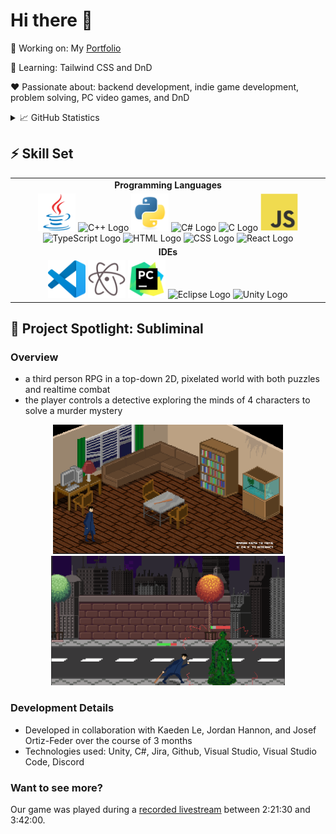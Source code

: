 # Hi there 👋


🔧 Working on: My [Portfolio](https://silver-sword.github.io) 

🌱 Learning: Tailwind CSS and DnD

❤️ Passionate about: backend development, indie game development, problem solving, PC video games, and DnD

<details>
  <summary> 📈 GitHub Statistics </summary>
  <div align="center">
    <!-- I'm hoping that I will improve my github stats to warrant displaying this one as well -->
    <!-- <img src="https://github-readme-stats.vercel.app/api?username=Silver-Sword&hide_border=true&show_icons=true&bg_color=1e1e2e&text_color=cdd6f4&icon_color=cba6f7&title_color=94e2d5" alt="Stats" width=400/> --> 
    <img src="https://github-readme-stats.vercel.app/api/top-langs/?username=Silver-Sword&layout=compact&hide_border=true&hide=html&show_icons=true&bg_color=1e1e2e&text_color=cdd6f4&icon_color=cba6f7&title_color=94e2d5" alt="Silver-Sword Programming Languages Distribution" title="Github Programming Languages" /> 
    <img src="http://github-readme-streak-stats.herokuapp.com?user=Silver-Sword&theme=tokyonight" alt="Streak" width = 400 alt="Silver-Sword's Github Statistics" title="Github Streak Statistics" />
  
  </div>
</details>

## ⚡ Skill Set
<table align="center">
  <tr>
    <td align="center"> <b>Programming Languages</b></td>
  </tr>
  <tr>
    <td align="center">
      <img src = "https://github.com/devicons/devicon/blob/v2.13.0/icons/java/java-original.svg" alt="Java Logo" width="60" height="60" title="Java" />
      <img src="https://raw.githubusercontent.com/isocpp/logos/master/cpp_logo.png" alt="C++ Logo" width="55" height="60" title="C++" />
      <img src="https://github.com/devicons/devicon/blob/v2.13.0/icons/python/python-original.svg" alt="Python Logo" width="60" height="60" title="Python" />
      <img src="https://user-images.githubusercontent.com/25181517/121405384-444d7300-c95d-11eb-959f-913020d3bf90.png" alt="C# Logo" width=65 height=60 title="C#" />
      <img src="https://user-images.githubusercontent.com/25181517/192106070-46255bcf-65e6-4c6b-a296-bf8d0d8fb2a7.png" alt="C Logo" width="60" height="60" title="C"/>
      <img src="https://github.com/devicons/devicon/blob/v2.13.0/icons/javascript/javascript-original.svg" alt="JavaScript Logo" width="60" height="60" title="JavaScript" />
      <img src="https://user-images.githubusercontent.com/25181517/183890598-19a0ac2d-e88a-4005-a8df-1ee36782fde1.png" alt="TypeScript Logo" width="60" height="60" title="TypeScript"/>
      <img src="https://www.vectorlogo.zone/logos/w3_html5/w3_html5-icon.svg" alt="HTML Logo" width="60" height="60" title="HTML" />
      <img src="https://www.vectorlogo.zone/logos/w3_css/w3_css-icon.svg" alt="CSS Logo" width="60" height="60" title="CSS" />
      <img src="https://user-images.githubusercontent.com/25181517/183897015-94a058a6-b86e-4e42-a37f-bf92061753e5.png" alt="React Logo" width="60" height="60" title="React Native" />
    </td>
  </tr>
  
  <tr>
    <td align="center">
      <b>IDEs</b>
    </td>
  </tr>
  <tr>
    <td align="center">
      <img src="https://github.com/devicons/devicon/blob/v2.13.0/icons/vscode/vscode-original.svg" alt="Visual Studio Code Logo" width="60" height="60" title="Visual Studio Code" />   
      <img src="https://github.com/devicons/devicon/blob/v2.13.0/icons/atom/atom-original.svg" alt="Atom Logo" width="60" height="60" title="Atom" />
      <img src="https://github.com/devicons/devicon/blob/v2.13.0/icons/pycharm/pycharm-original.svg" alt="PyCharm Logo" width="60" height="60" title="PyCharm" />   
      <img src="https://user-images.githubusercontent.com/25181517/192108892-6e9b5cdf-4e35-4a70-ad9a-801a93a07c1c.png" alt="Eclipse Logo" width="60" height="60" title="Eclipse" />
      <img src="https://user-images.githubusercontent.com/25181517/193427941-9437dbbe-376f-40dc-9573-0ef5c02a26a7.png" alt="Unity Logo" width="60" height="60" title="Unity" />
    </td>
  </tr>
</table>

<!-- 
## 📈 Github Stats

![Chris's GitHub stats](https://github-readme-stats.vercel.app/api?username=Silver-Sword)

** Hopefully, I will improve these stats to the point where they should displayed in this readme
-->

## 🌟 Project Spotlight: Subliminal  

### Overview
- a third person RPG in a top-down 2D, pixelated world with both puzzles and realtime combat
- the player controls a detective exploring the minds of 4 characters to solve a murder mystery
<div align="center">
<!--   <img 
    src="/images/subliminal-sample-1.png"
    alt="A video game screenshot where the protagonist is battling a wizard like enemy in a Binding of Isaac style arena."
    title="Subliminal Boss Fight"
    width="362.5"
    height="207"
  /> -->
  <img
    src="./images/subliminal-sample-2.png"
    alt="A video game screenshot in which the player character is in an isometric office."
    title="Detective's Office"
    width="368.5"
    height="207"
  />
  <img
    src="./images/subliminal-sample-3.png"
    alt="A video game screenshot of a detective fighting a slime monster on a road within a city."
    title="City Fight"
    width="373.6"
    height="207"
  />
</div>

### Development Details
- Developed in collaboration with Kaeden Le, Jordan Hannon, and Josef Ortiz-Feder over the course of 3 months
- Technologies used: Unity, C#, Jira, Github, Visual Studio, Visual Studio Code, Discord

### Want to see more?
Our game was played during a [recorded livestream](https://youtu.be/y8J5yYUdjnU?si=VhVZxYEI34tQrfp5&t=8484) between 2:21:30 and 3:42:00.

<!--
  References
  (example) https://github.com/colinbut/colinbut/blob/main/README.md?plain=1
  (logo images) https://github.com/marwin1991/profile-technology-icons/blob/main/README.md?plain=1#%EF%B8%8F-cc
-->
